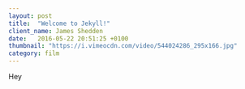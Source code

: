 ```yaml
---
layout: post
title:  "Welcome to Jekyll!"
client_name: James Shedden
date:   2016-05-22 20:51:25 +0100
thumbnail: "https://i.vimeocdn.com/video/544024286_295x166.jpg"
category: film
---
```


Hey

